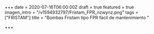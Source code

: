 +++
date = 2020-07-16T06:00:00Z
draft = true
featured = true
imagen_intro = "/v1594932797/Fristam_FPR_nzwynz.png"
tags = ["FRISTAM"]
title = "Bombas Fristam tipo FPR fácil de mantenimiento "

+++
